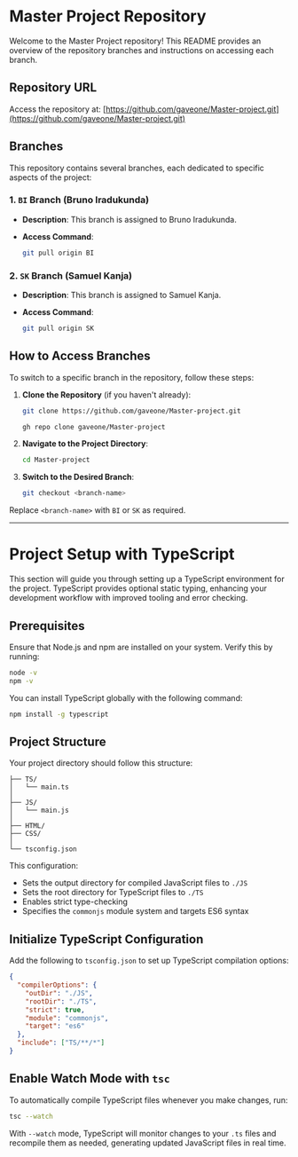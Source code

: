 
# Master Project Repository

Welcome to the Master Project repository! This README provides an overview of the repository branches and instructions on accessing each branch.

## Repository URL

Access the repository at: [https://github.com/gaveone/Master-project.git](https://github.com/gaveone/Master-project.git)

## Branches

This repository contains several branches, each dedicated to specific aspects of the project:

### 1. `BI` Branch (Bruno Iradukunda)

- **Description**: This branch is assigned to Bruno Iradukunda.
- **Access Command**:

   ```bash
   git pull origin BI
   ```

### 2. `SK` Branch (Samuel Kanja)

- **Description**: This branch is assigned to Samuel Kanja.
- **Access Command**:

   ```bash
   git pull origin SK
   ```

## How to Access Branches

To switch to a specific branch in the repository, follow these steps:

1. **Clone the Repository** (if you haven't already):

   ```bash
   git clone https://github.com/gaveone/Master-project.git
   ```

   ```bash
   gh repo clone gaveone/Master-project
   ```

2. **Navigate to the Project Directory**:

   ```bash
   cd Master-project
   ```

3. **Switch to the Desired Branch**:

   ```bash
   git checkout <branch-name>
   ```

Replace `<branch-name>` with `BI` or `SK` as required.

---

# Project Setup with TypeScript

This section will guide you through setting up a TypeScript environment for the project. TypeScript provides optional static typing, enhancing your development workflow with improved tooling and error checking.

## Prerequisites

Ensure that Node.js and npm are installed on your system. Verify this by running:

```bash
node -v
npm -v
```

You can install TypeScript globally with the following command:

```bash
npm install -g typescript
```

## Project Structure

Your project directory should follow this structure:

```
├── TS/
│   └── main.ts
│
├── JS/
│   └── main.js
│
├── HTML/
├── CSS/
│
└── tsconfig.json
```

This configuration:

- Sets the output directory for compiled JavaScript files to `./JS`
- Sets the root directory for TypeScript files to `./TS`
- Enables strict type-checking
- Specifies the `commonjs` module system and targets ES6 syntax

## Initialize TypeScript Configuration

Add the following to `tsconfig.json` to set up TypeScript compilation options:

```json
{
  "compilerOptions": {
    "outDir": "./JS",
    "rootDir": "./TS",
    "strict": true,
    "module": "commonjs",
    "target": "es6"
  },
  "include": ["TS/**/*"]
}
```

## Enable Watch Mode with `tsc`

To automatically compile TypeScript files whenever you make changes, run:

```bash
tsc --watch
```

With `--watch` mode, TypeScript will monitor changes to your `.ts` files and recompile them as needed, generating updated JavaScript files in real time.

